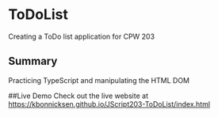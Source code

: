 # ToDoList
Creating a ToDo list application for CPW 203

## Summary
Practicing TypeScript and manipulating the HTML DOM

##Live Demo
Check out the live website at 
https://kbonnicksen.github.io/JScript203-ToDoList/index.html
